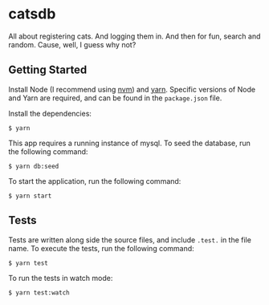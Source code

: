 # catsdb

All about registering cats. And logging them in. And then for fun, search and random. Cause, well, I guess why not?

## Getting Started

Install Node (I recommend using [nvm](https://github.com/creationix/nvm)) and [yarn](https://yarnpkg.com). Specific versions of Node and Yarn are required, and can be found in the `package.json` file.

Install the dependencies:

```
$ yarn
```

This app requires a running instance of mysql. To seed the database, run the following command:

```
$ yarn db:seed
```

To start the application, run the following command:

```
$ yarn start
```

## Tests

Tests are written along side the source files, and include `.test.` in the file name. To execute the tests, run the following command:

```
$ yarn test
```

To run the tests in watch mode:

```
$ yarn test:watch
```
